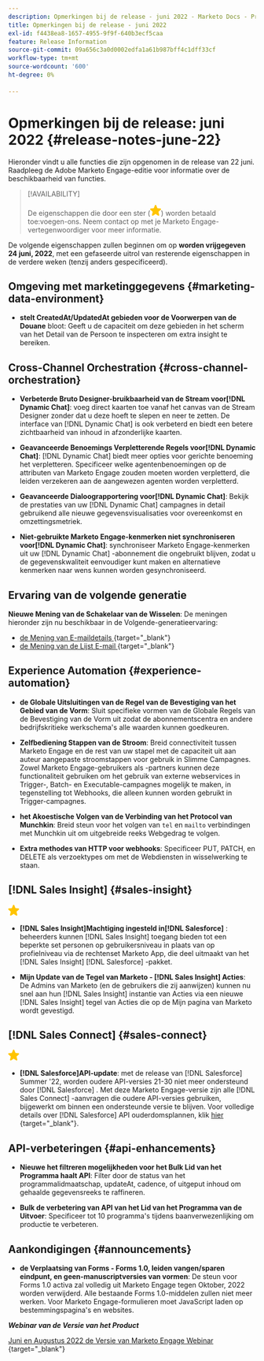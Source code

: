 ```yaml
---
description: Opmerkingen bij de release - juni 2022 - Marketo Docs - Productdocumentatie
title: Opmerkingen bij de release - juni 2022
exl-id: f4438ea8-1657-4955-9f9f-640b3ecf5caa
feature: Release Information
source-git-commit: 09a656c3a0d0002edfa1a61b987bff4c1dff33cf
workflow-type: tm+mt
source-wordcount: '600'
ht-degree: 0%

---
```


# Opmerkingen bij de release: juni 2022 {#release-notes-june-22}

Hieronder vindt u alle functies die zijn opgenomen in de release van 22 juni. Raadpleeg de Adobe Marketo Engage-editie voor informatie over de beschikbaarheid van functies.

>[!AVAILABILITY]
>
>De eigenschappen die door een ster (![ worden aangegeven ster ](assets/yellow-star.png)) worden betaald toe:voegen-ons. Neem contact op met je Marketo Engage-vertegenwoordiger voor meer informatie.

De volgende eigenschappen zullen beginnen om op **worden vrijgegeven 24 juni, 2022**, met een gefaseerde uitrol van resterende eigenschappen in de verdere weken (tenzij anders gespecificeerd).

## Omgeving met marketinggegevens {#marketing-data-environment}

* **stelt CreatedAt/UpdatedAt gebieden voor de Voorwerpen van de Douane** bloot: Geeft u de capaciteit om deze gebieden in het scherm van het Detail van de Persoon te inspecteren om extra insight te bereiken.

## Cross-Channel Orchestration {#cross-channel-orchestration}

* **Verbeterde Bruto Designer-bruikbaarheid van de Stream voor[!DNL Dynamic Chat]**: voeg direct kaarten toe vanaf het canvas van de Stream Designer zonder dat u deze hoeft te slepen en neer te zetten. De interface van [!DNL Dynamic Chat] is ook verbeterd en biedt een betere zichtbaarheid van inhoud in afzonderlijke kaarten.

* **Geavanceerde Benoemings Verpletterende Regels voor[!DNL Dynamic Chat]**: [!DNL Dynamic Chat] biedt meer opties voor gerichte benoeming het verpletteren. Specificeer welke agentenbenoemingen op de attributen van Marketo Engage zouden moeten worden verpletterd, die leiden verzekeren aan de aangewezen agenten worden verpletterd.

* **Geavanceerde Dialoograpportering voor[!DNL Dynamic Chat]**: Bekijk de prestaties van uw [!DNL Dynamic Chat] campagnes in detail gebruikend alle nieuwe gegevensvisualisaties voor overeenkomst en omzettingsmetriek.

* **Niet-gebruikte Marketo Engage-kenmerken niet synchroniseren voor[!DNL Dynamic Chat]**: synchroniseer Marketo Engage-kenmerken uit uw [!DNL Dynamic Chat] -abonnement die ongebruikt blijven, zodat u de gegevenskwaliteit eenvoudiger kunt maken en alternatieve kenmerken naar wens kunnen worden gesynchroniseerd.

## Ervaring van de volgende generatie

**Nieuwe Mening van de Schakelaar van de Wisselen**: De meningen hieronder zijn nu beschikbaar in de Volgende-generatieervaring:

* [ de Mening van E-maildetails ](/help/marketo/product-docs/marketo-engage-modern-ux/toggle-switch.md#email-details-view){target="_blank"}
* [ de Mening van de Lijst E-mail ](/help/marketo/product-docs/marketo-engage-modern-ux/toggle-switch.md#email-list-view){target="_blank"}

## Experience Automation {#experience-automation}

* **de Globale Uitsluitingen van de Regel van de Bevestiging van het Gebied van de Vorm**: Sluit specifieke vormen van de Globale Regels van de Bevestiging van de Vorm uit zodat de abonnementscentra en andere bedrijfskritieke werkschema&#39;s alle waarden kunnen goedkeuren.

* **Zelfbediening Stappen van de Stroom**: Breid connectiviteit tussen Marketo Engage en de rest van uw stapel met de capaciteit uit aan auteur aangepaste stroomstappen voor gebruik in Slimme Campagnes. Zowel Marketo Engage-gebruikers als -partners kunnen deze functionaliteit gebruiken om het gebruik van externe webservices in Trigger-, Batch- en Executable-campagnes mogelijk te maken, in tegenstelling tot Webhooks, die alleen kunnen worden gebruikt in Trigger-campagnes.

* **het Akoestische Volgen van de Verbinding van het Protocol van Munchkin**: Breid steun voor het volgen van `tel` en `mailto` verbindingen met Munchkin uit om uitgebreide reeks Webgedrag te volgen.

* **Extra methodes van HTTP voor webhooks**: Specificeer PUT, PATCH, en DELETE als verzoektypes om met de Webdiensten in wisselwerking te staan.

## [!DNL Sales Insight] {#sales-insight}

![ (star) ](assets/yellow-star.png)

* **[!DNL Sales Insight]Machtiging ingesteld in[!DNL Salesforce]** : beheerders kunnen [!DNL Sales Insight] toegang bieden tot een beperkte set personen op gebruikersniveau in plaats van op profielniveau via de rechtenset Marketo App, die deel uitmaakt van het [!DNL Sales Insight] [!DNL Salesforce] -pakket.

* **Mijn Update van de Tegel van Marketo - [!DNL Sales Insight] Acties**: De Admins van Marketo (en de gebruikers die zij aanwijzen) kunnen nu snel aan hun [!DNL Sales Insight] instantie van Acties via een nieuwe [!DNL Sales Insight] tegel van Acties die op de Mijn pagina van Marketo wordt gevestigd.

## [!DNL Sales Connect] {#sales-connect}

![ (star) ](assets/yellow-star.png)

* **[!DNL Salesforce]API-update**: met de release van [!DNL Salesforce] Summer &#39;22, worden oudere API-versies 21-30 niet meer ondersteund door [!DNL Salesforce] . Met deze Marketo Engage-versie zijn alle [!DNL Sales Connect] -aanvragen die oudere API-versies gebruiken, bijgewerkt om binnen een ondersteunde versie te blijven. Voor volledige details over [!DNL Salesforce] API ouderdomsplannen, klik [ hier ](https://help.salesforce.com/s/articleView?language=en_US&type=1&id=000354473){target="_blank"}.

## API-verbeteringen {#api-enhancements}

* **Nieuwe het filtreren mogelijkheden voor het Bulk Lid van het Programma haalt API**: Filter door de status van het programmalidmaatschap, updateAt, cadence, of uitgeput inhoud om gehaalde gegevensreeks te raffineren.

* **Bulk de verbetering van API van het Lid van het Programma van de Uitvoer**: Specificeer tot 10 programma&#39;s tijdens baanverwezenlijking om productie te verbeteren.

## Aankondigingen {#announcements}

* **de Verplaatsing van Forms - Forms 1.0, leiden vangen/sparen eindpunt, en geen-manuscriptversies van vormen**: De steun voor Forms 1.0 activa zal volledig uit Marketo Engage tegen Oktober, 2022 worden verwijderd. Alle bestaande Forms 1.0-middelen zullen niet meer werken. Voor Marketo Engage-formulieren moet JavaScript laden op bestemmingspagina&#39;s en websites.

**_Webinar van de Versie van het Product_**

[ Juni en Augustus 2022 de Versie van Marketo Engage Webinar ](https://engage.marketo.com/2022_June_August_Release_Webinar_OnDemandPage.html){target="_blank"}
